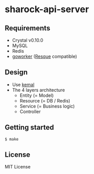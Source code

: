 # sharock-api-server

## Requirements

- Crystal v0.10.0
- MySQL
- Redis
- [goworker](https://github.com/benmanns/goworker) ([Resque](https://github.com/benmanns/goworker) compatible)

## Design

- Use [kemal](https://github.com/sdogruyol/kemal)
- The 4 layers architecture
  - Entity (= Model)
  - Resource (= DB / Redis)
  - Service (= Business logic)
  - Controller

## Getting started

```
$ make
```

## License
MIT License
